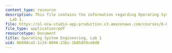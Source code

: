 ```yaml
---
content_type: resource
description: This file contains the information regarding Operating System Engineering,
  Lab 1.
file: https://ol-ocw-studio-app-production.s3.amazonaws.com/courses/6-828-operating-system-engineering-fall-2012/8b840ca51c24004623bc1b85859ce0d8_MIT6_828F12_lab1.pdf
file_type: application/pdf
resourcetype: Document
title: Operating System Engineering, Lab 1
uid: 8b840ca5-1c24-0046-23bc-1b85859ce0d8
---
```

